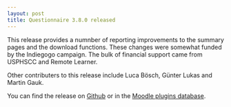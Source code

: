 ```yaml
---
layout: post
title: Questionnaire 3.8.0 released
---
```

This release provides a numnber of reporting improvements to the summary pages and the download functions.
These changes were somewhat funded by the Indiegogo campaign. The bulk of financial support came from
USPHSCC and Remote Learner.

Other contributers to this release include Luca Bösch, Günter Lukas and Martin Gauk.

You can find the release on [Github](https://github.com/PoetOS/moodle-mod_questionnaire/tree/3.8.0) or in the [Moodle
plugins database](https://moodle.org/plugins/pluginversion.php?id=21542).
